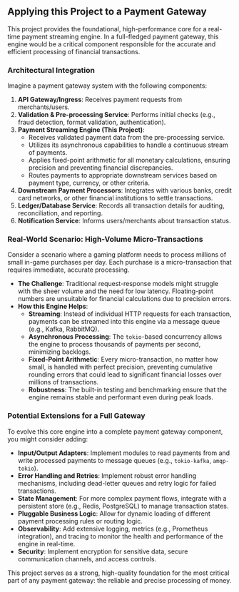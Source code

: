 ## Applying this Project to a Payment Gateway

This project provides the foundational, high-performance core for a real-time payment streaming engine. In a full-fledged payment gateway, this engine would be a critical component responsible for the accurate and efficient processing of financial transactions.

### Architectural Integration

Imagine a payment gateway system with the following components:

1.  **API Gateway/Ingress**: Receives payment requests from merchants/users.
2.  **Validation & Pre-processing Service**: Performs initial checks (e.g., fraud detection, format validation, authentication).
3.  **Payment Streaming Engine (This Project)**:
    *   Receives validated payment data from the pre-processing service.
    *   Utilizes its asynchronous capabilities to handle a continuous stream of payments.
    *   Applies fixed-point arithmetic for all monetary calculations, ensuring precision and preventing financial discrepancies.
    *   Routes payments to appropriate downstream services based on payment type, currency, or other criteria.
4.  **Downstream Payment Processors**: Integrates with various banks, credit card networks, or other financial institutions to settle transactions.
5.  **Ledger/Database Service**: Records all transaction details for auditing, reconciliation, and reporting.
6.  **Notification Service**: Informs users/merchants about transaction status.

### Real-World Scenario: High-Volume Micro-Transactions

Consider a scenario where a gaming platform needs to process millions of small in-game purchases per day. Each purchase is a micro-transaction that requires immediate, accurate processing.

*   **The Challenge**: Traditional request-response models might struggle with the sheer volume and the need for low latency. Floating-point numbers are unsuitable for financial calculations due to precision errors.
*   **How this Engine Helps**:
    *   **Streaming**: Instead of individual HTTP requests for each transaction, payments can be streamed into this engine via a message queue (e.g., Kafka, RabbitMQ).
    *   **Asynchronous Processing**: The `tokio`-based concurrency allows the engine to process thousands of payments per second, minimizing backlogs.
    *   **Fixed-Point Arithmetic**: Every micro-transaction, no matter how small, is handled with perfect precision, preventing cumulative rounding errors that could lead to significant financial losses over millions of transactions.
    *   **Robustness**: The built-in testing and benchmarking ensure that the engine remains stable and performant even during peak loads.

### Potential Extensions for a Full Gateway

To evolve this core engine into a complete payment gateway component, you might consider adding:

*   **Input/Output Adapters**: Implement modules to read payments from and write processed payments to message queues (e.g., `tokio-kafka`, `amqp-tokio`).
*   **Error Handling and Retries**: Implement robust error handling mechanisms, including dead-letter queues and retry logic for failed transactions.
*   **State Management**: For more complex payment flows, integrate with a persistent store (e.g., Redis, PostgreSQL) to manage transaction states.
*   **Pluggable Business Logic**: Allow for dynamic loading of different payment processing rules or routing logic.
*   **Observability**: Add extensive logging, metrics (e.g., Prometheus integration), and tracing to monitor the health and performance of the engine in real-time.
*   **Security**: Implement encryption for sensitive data, secure communication channels, and access controls.

This project serves as a strong, high-quality foundation for the most critical part of any payment gateway: the reliable and precise processing of money.